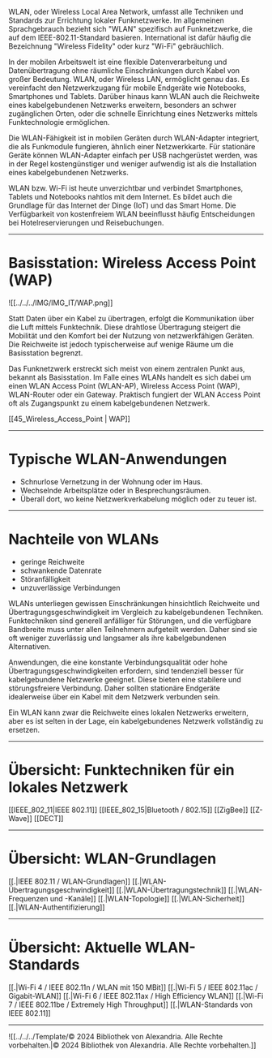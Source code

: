 WLAN, oder Wireless Local Area Network, umfasst alle Techniken und Standards zur Errichtung lokaler Funknetzwerke. Im allgemeinen Sprachgebrauch bezieht sich "WLAN" spezifisch auf Funknetzwerke, die auf dem IEEE-802.11-Standard basieren. International ist dafür häufig die Bezeichnung "Wireless Fidelity" oder kurz "Wi-Fi" gebräuchlich.

In der mobilen Arbeitswelt ist eine flexible Datenverarbeitung und Datenübertragung ohne räumliche Einschränkungen durch Kabel von großer Bedeutung. WLAN, oder Wireless LAN, ermöglicht genau das. Es vereinfacht den Netzwerkzugang für mobile Endgeräte wie Notebooks, Smartphones und Tablets. Darüber hinaus kann WLAN auch die Reichweite eines kabelgebundenen Netzwerks erweitern, besonders an schwer zugänglichen Orten, oder die schnelle Einrichtung eines Netzwerks mittels Funktechnologie ermöglichen.

Die WLAN-Fähigkeit ist in mobilen Geräten durch WLAN-Adapter integriert, die als Funkmodule fungieren, ähnlich einer Netzwerkkarte. Für stationäre Geräte können WLAN-Adapter einfach per USB nachgerüstet werden, was in der Regel kostengünstiger und weniger aufwendig ist als die Installation eines kabelgebundenen Netzwerks.

WLAN bzw. Wi-Fi ist heute unverzichtbar und verbindet Smartphones, Tablets und Notebooks nahtlos mit dem Internet. Es bildet auch die Grundlage für das Internet der Dinge (IoT) und das Smart Home. Die Verfügbarkeit von kostenfreiem WLAN beeinflusst häufig Entscheidungen bei Hotelreservierungen und Reisebuchungen.

---

# Basisstation: Wireless Access Point (WAP)

![[../../../IMG/IMG_IT/WAP.png]]

Statt Daten über ein Kabel zu übertragen, erfolgt die Kommunikation über die Luft mittels Funktechnik. Diese drahtlose Übertragung steigert die Mobilität und den Komfort bei der Nutzung von netzwerkfähigen Geräten. Die Reichweite ist jedoch typischerweise auf wenige Räume um die Basisstation begrenzt.

Das Funknetzwerk erstreckt sich meist von einem zentralen Punkt aus, bekannt als Basisstation. Im Falle eines WLANs handelt es sich dabei um einen WLAN Access Point (WLAN-AP), Wireless Access Point (WAP), WLAN-Router oder ein Gateway. Praktisch fungiert der WLAN Access Point oft als Zugangspunkt zu einem kabelgebundenen Netzwerk.

[[45_Wireless_Access_Point | WAP]]

---

# Typische WLAN-Anwendungen

- Schnurlose Vernetzung in der Wohnung oder im Haus.
- Wechselnde Arbeitsplätze oder in Besprechungsräumen.
- Überall dort, wo keine Netzwerkverkabelung möglich oder zu teuer ist.

---

# Nachteile von WLANs

- geringe Reichweite
- schwankende Datenrate
- Störanfälligkeit
- unzuverlässige Verbindungen

WLANs unterliegen gewissen Einschränkungen hinsichtlich Reichweite und Übertragungsgeschwindigkeit im Vergleich zu kabelgebundenen Techniken. Funktechniken sind generell anfälliger für Störungen, und die verfügbare Bandbreite muss unter allen Teilnehmern aufgeteilt werden. Daher sind sie oft weniger zuverlässig und langsamer als ihre kabelgebundenen Alternativen.

Anwendungen, die eine konstante Verbindungsqualität oder hohe Übertragungsgeschwindigkeiten erfordern, sind tendenziell besser für kabelgebundene Netzwerke geeignet. Diese bieten eine stabilere und störungsfreiere Verbindung. Daher sollten stationäre Endgeräte idealerweise über ein Kabel mit dem Netzwerk verbunden sein.

Ein WLAN kann zwar die Reichweite eines lokalen Netzwerks erweitern, aber es ist selten in der Lage, ein kabelgebundenes Netzwerk vollständig zu ersetzen.

---

# Übersicht: Funktechniken für ein lokales Netzwerk
[[IEEE_802_11|IEEE 802.11]]
[[IEEE_802_15|Bluetooth / 802.15]]
[[ZigBee]]
[[Z-Wave]]
[[DECT]]

---

# Übersicht: WLAN-Grundlagen
[[.\|IEEE 802.11 / WLAN-Grundlagen]]
[[.\|WLAN-Übertragungsgeschwindigkeit]]
[[.\|WLAN-Übertragungstechnik]]
[[.\|WLAN-Frequenzen und -Kanäle]]
[[.\|WLAN-Topologie]]
[[.\|WLAN-Sicherheit]]
[[.\|WLAN-Authentifizierung]]

---

# Übersicht: Aktuelle WLAN-Standards
[[.\|Wi-Fi 4 / IEEE 802.11n / WLAN mit 150 MBit]]
[[.\|Wi-Fi 5 / IEEE 802.11ac / Gigabit-WLAN]]
[[.\|Wi-Fi 6 / IEEE 802.11ax / High Efficiency WLAN]]
[[.\|Wi-Fi 7 / IEEE 802.11be / Extremely High Throughput]]
[[.\|WLAN-Standards von IEEE 802.11]]

---

![[../../../Template/© 2024 Bibliothek von Alexandria. Alle Rechte vorbehalten.|© 2024 Bibliothek von Alexandria. Alle Rechte vorbehalten.]]
